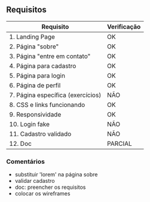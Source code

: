 ## Requisitos

| Requisito   | Verificação |
| ----------- | ----------- |
| 1. Landing Page      |    OK    |					
| 2. Página "sobre" 	|	 OK     |               
| 3. Página "entre em contato" | OK   |             
| 4. Página para cadastro | OK |                    
| 5. Página para login | OK  |                      
| 6. Página de perfil | OK |                        
| 7. Página específica (exercícios) | NÃO |         
| 8. CSS e links funcionando | OK |                 
| 9. Responsividade | OK |                          
| 10. Login fake | NÃO  |                           
| 11. Cadastro validado | NÃO |                     
| 12. Doc | PARCIAL |                               

### Comentários

- substituir 'lorem' na página sobre
- validar cadastro
- doc: preencher os requisitos
- colocar os wireframes

